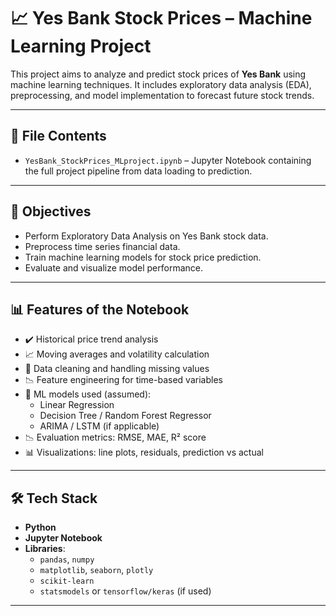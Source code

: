 # 📈 Yes Bank Stock Prices – Machine Learning Project

This project aims to analyze and predict stock prices of **Yes Bank** using machine learning techniques. It includes exploratory data analysis (EDA), preprocessing, and model implementation to forecast future stock trends.

---

## 📁 File Contents

- `YesBank_StockPrices_MLproject.ipynb` – Jupyter Notebook containing the full project pipeline from data loading to prediction.

---

## 🧠 Objectives

- Perform Exploratory Data Analysis on Yes Bank stock data.
- Preprocess time series financial data.
- Train machine learning models for stock price prediction.
- Evaluate and visualize model performance.

---

## 📊 Features of the Notebook

- ✔️ Historical price trend analysis
- 📈 Moving averages and volatility calculation
- 🧼 Data cleaning and handling missing values
- 📉 Feature engineering for time-based variables
- 🧠 ML models used (assumed):
  - Linear Regression
  - Decision Tree / Random Forest Regressor
  - ARIMA / LSTM (if applicable)
- 📉 Evaluation metrics: RMSE, MAE, R² score
- 📊 Visualizations: line plots, residuals, prediction vs actual

---

## 🛠️ Tech Stack

- **Python**
- **Jupyter Notebook**
- **Libraries**:
  - `pandas`, `numpy`
  - `matplotlib`, `seaborn`, `plotly`
  - `scikit-learn`
  - `statsmodels` or `tensorflow/keras` (if used)

---
